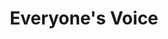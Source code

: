 ---
pid: CH650
title: Everyone's Voice
location_transcription: 13th & Spruce
zipcode: '19128'
outside_phl: 
neighborhood: Roxborough
age: '25'
age_range: 20-29
instagram: 
image_file_name: CH_650.jpg
proposal_transcription: 
topic: African Americans,Inclusivity,LGBTQ+,Religion,Love
topic_summary: 0, 0, 0, 0, 0
type: Other No Form
keywords_other: acceptance, love, voice
credit: Nick H
image_labels: 
twitter: 
facebook: 
permalink: "/monuments/ch650/"
layout: item-page
---